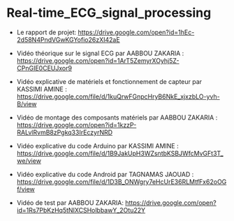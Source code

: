 # Real-time_ECG_signal_processing


- Le rapport de projet:
https://drive.google.com/open?id=1hEc-2d58N4PndVGwKGYofio26zXI42aE

- Vidéo théorique sur le signal ECG par AABBOU ZAKARIA :
https://drive.google.com/open?id=1ArT5ZemyrXOyhj5Z-CPnGIE0CEUJxor9

- Vidéo explicative de matériels et fonctionnement de capteur par KASSIMI AMINE :
https://drive.google.com/file/d/1kuQrwFGnpcHryB6NkE_xjxzbLO-yvh-B/view

- Vidéo de montage des composants matériels par AABBOU ZAKARIA :
https://drive.google.com/open?id=1kzzP-RALvlRvmB8zPgkq33IrEczyrNRD

- Vidéo explicative du code Arduino par KASSIMI AMINE :
https://drive.google.com/file/d/1B9JakUpH3WZsntbKSBJWfcMvGFt3T_we/view

- Vidéo explicative du code Android par TAGNAMAS JAOUAD :
https://drive.google.com/file/d/1D3B_ONWgry7eHcUrE36RLMtfFx62oOGf/view

- Vidéo de test par AABBOU ZAKARIA:
https://drive.google.com/open?id=1Rs7PbKzHq5tNIXCSHolbbawY_2Otu22Y